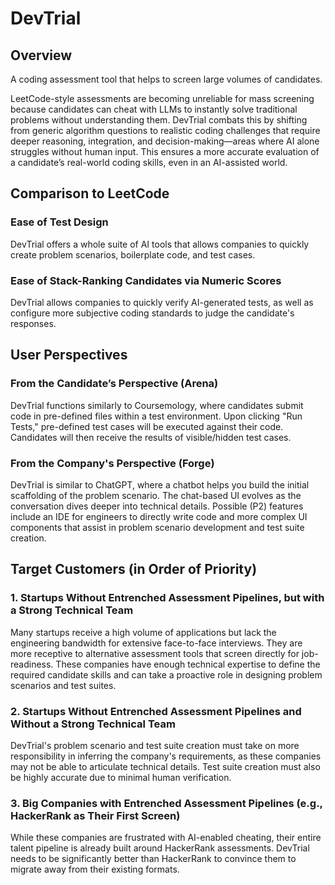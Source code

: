 # DevTrial

## Overview

A coding assessment tool that helps to screen large volumes of candidates.

LeetCode-style assessments are becoming unreliable for mass screening because candidates can cheat with LLMs to instantly solve traditional problems without understanding them. DevTrial combats this by shifting from generic algorithm questions to realistic coding challenges that require deeper reasoning, integration, and decision-making—areas where AI alone struggles without human input. This ensures a more accurate evaluation of a candidate’s real-world coding skills, even in an AI-assisted world.

## Comparison to LeetCode

### Ease of Test Design

DevTrial offers a whole suite of AI tools that allows companies to quickly create problem scenarios, boilerplate code, and test cases.

### Ease of Stack-Ranking Candidates via Numeric Scores

DevTrial allows companies to quickly verify AI-generated tests, as well as configure more subjective coding standards to judge the candidate's responses.

## User Perspectives

### From the Candidate’s Perspective (Arena)

DevTrial functions similarly to Coursemology, where candidates submit code in pre-defined files within a test environment. Upon clicking "Run Tests," pre-defined test cases will be executed against their code. Candidates will then receive the results of visible/hidden test cases.

### From the Company's Perspective (Forge)

DevTrial is similar to ChatGPT, where a chatbot helps you build the initial scaffolding of the problem scenario. The chat-based UI evolves as the conversation dives deeper into technical details. Possible (P2) features include an IDE for engineers to directly write code and more complex UI components that assist in problem scenario development and test suite creation.

## Target Customers (in Order of Priority)

### 1. Startups Without Entrenched Assessment Pipelines, but with a Strong Technical Team

Many startups receive a high volume of applications but lack the engineering bandwidth for extensive face-to-face interviews. They are more receptive to alternative assessment tools that screen directly for job-readiness. These companies have enough technical expertise to define the required candidate skills and can take a proactive role in designing problem scenarios and test suites.

### 2. Startups Without Entrenched Assessment Pipelines and Without a Strong Technical Team

DevTrial's problem scenario and test suite creation must take on more responsibility in inferring the company's requirements, as these companies may not be able to articulate technical details. Test suite creation must also be highly accurate due to minimal human verification.

### 3. Big Companies with Entrenched Assessment Pipelines (e.g., HackerRank as Their First Screen)

While these companies are frustrated with AI-enabled cheating, their entire talent pipeline is already built around HackerRank assessments. DevTrial needs to be significantly better than HackerRank to convince them to migrate away from their existing formats.

